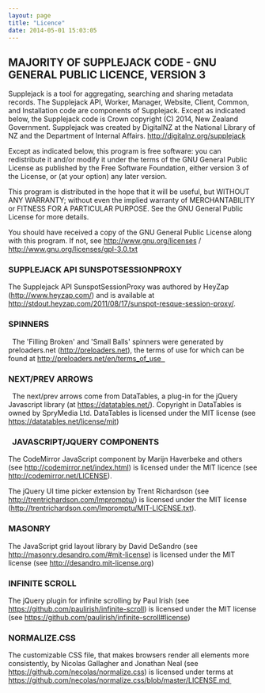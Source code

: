 ```yaml
---
layout: page
title: "Licence"
date: 2014-05-01 15:03:05
---
```


## MAJORITY OF SUPPLEJACK CODE - GNU GENERAL PUBLIC LICENCE, VERSION 3  

Supplejack is a tool for aggregating, searching and sharing metadata records. The Supplejack API, Worker, Manager, Website, Client, Common, and Installation code are components of Supplejack. Except as indicated below, the Supplejack code is Crown copyright (C) 2014, New Zealand Government. Supplejack was created by DigitalNZ at the National Library of NZ and the Department of Internal Affairs. http://digitalnz.org/supplejack

Except as indicated below, this program is free software: you can redistribute it and/or modify it under the terms of the GNU General Public License as published by the Free Software Foundation, either version 3 of the License, or (at your option) any later version. 

This program is distributed in the hope that it will be useful, but WITHOUT ANY WARRANTY; without even the implied warranty of MERCHANTABILITY or FITNESS FOR A PARTICULAR PURPOSE. See the GNU General Public License for more details.

You should have received a copy of the GNU General Public License along with this program. If not, see http://www.gnu.org/licenses / http://www.gnu.org/licenses/gpl-3.0.txt

### SUPPLEJACK API SUNSPOTSESSIONPROXY  

The Supplejack API SunspotSessionProxy was authored by HeyZap (http://www.heyzap.com/) and is available at http://stdout.heyzap.com/2011/08/17/sunspot-resque-session-proxy/.

### SPINNERS

  The 'Filling Broken' and 'Small Balls' spinners were generated by preloaders.net (http://preloaders.net), the terms of use for which can be found at http://preloaders.net/en/terms_of_use  

### NEXT/PREV ARROWS

  The next/prev arrows come from DataTables, a plug-in for the jQuery Javascript library (at https://datatables.net/). Copyright in DataTables is owned by SpryMedia Ltd. DataTables is licensed under the MIT license (see https://datatables.net/license/mit)

###   JAVASCRIPT/JQUERY COMPONENTS  

The CodeMirror JavaScript component by Marijn Haverbeke and others (see http://codemirror.net/index.html) is licensed under the MIT licence (see http://codemirror.net/LICENSE).  

The jQuery UI time picker extension by Trent Richardson (see http://trentrichardson.com/Impromptu/) is licensed under the MIT license (http://trentrichardson.com/Impromptu/MIT-LICENSE.txt).

### MASONRY
The JavaScript grid layout library by David DeSandro (see http://masonry.desandro.com/#mit-license) is licensed under the MIT license (see http://desandro.mit-license.org) 

### INFINITE SCROLL
The jQuery plugin for infinite scrolling by Paul Irish (see https://github.com/paulirish/infinite-scroll) is licensed under the MIT license (see https://github.com/paulirish/infinite-scroll#license) 

### NORMALIZE.CSS
The customizable CSS file, that makes browsers render all elements more consistently, by Nicolas Gallagher and Jonathan Neal (see https://github.com/necolas/normalize.css) is licensed under terms at https://github.com/necolas/normalize.css/blob/master/LICENSE.md 

